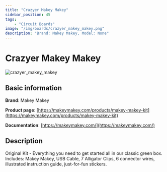 ```yaml
---
title: "Crazyer Makey Makey"
sidebar_position: 45
tags:
    - "Circuit Boards"
image: "/img/boards/crazyer_makey_makey.png"
description: "Brand: Makey Makey, Model: None"
---
```

# Crazyer Makey Makey

![crazyer_makey_makey](/img/boards/crazyer_makey_makey.png)

## Basic information

**Brand**: Makey Makey

**Product page**: [https://makeymakey.com/products/makey-makey-kit](https://makeymakey.com/products/makey-makey-kit)

**Documentation**: [https://makeymakey.com/](https://makeymakey.com/)

## Description

Original Kit \- Everything you need to get started all in our classic green box\. Includes: Makey Makey, USB Cable, 7 Alligator Clips, 6 connector wires, illustrated instruction guide, just\-for\-fun stickers\.

